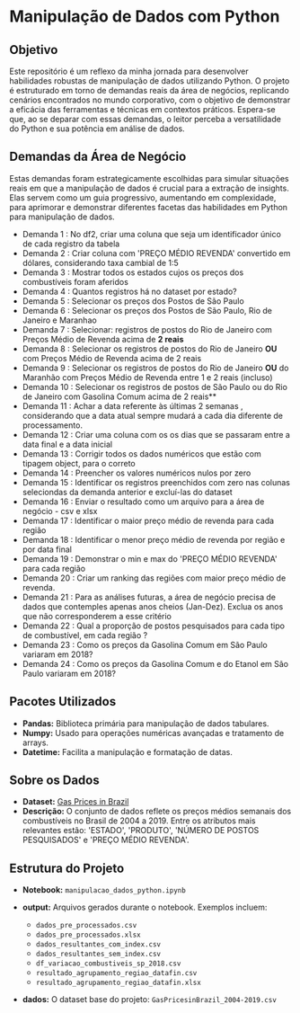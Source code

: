# Manipulação de Dados com Python

## Objetivo
Este repositório é um reflexo da minha jornada para desenvolver habilidades robustas de manipulação de dados utilizando Python. O projeto é estruturado em torno de demandas reais da área de negócios, replicando cenários encontrados no mundo corporativo, com o objetivo de demonstrar a eficácia das ferramentas e técnicas em contextos práticos. Espera-se que, ao se deparar com essas demandas, o leitor perceba a versatilidade do Python e sua potência em análise de dados.

## Demandas da Área de Negócio
Estas demandas foram estrategicamente escolhidas para simular situações reais em que a manipulação de dados é crucial para a extração de insights. Elas servem como um guia progressivo, aumentando em complexidade, para aprimorar e demonstrar diferentes facetas das habilidades em Python para manipulação de dados.
- Demanda 1 : No df2, criar uma coluna que seja um identificador único de cada registro da tabela
- Demanda 2 : Criar coluna com 'PREÇO MÉDIO REVENDA' convertido em dólares, considerando taxa cambial de 1:5
- Demanda 3 : Mostrar todos os estados cujos os preços dos combustíveis foram aferidos
- Demanda 4 : Quantos registros há no dataset por estado?
- Demanda 5 : Selecionar os preços dos Postos de São Paulo
- Demanda 6 : Selecionar os preços dos Postos de São Paulo, Rio de Janeiro e Maranhao
- Demanda 7 : Selecionar: registros de postos do Rio de Janeiro com Preços Médio de Revenda acima de **2 reais**
- Demanda 8 : Selecionar os registros de postos do Rio de Janeiro **OU** com Preços Médio de Revenda acima de 2 reais
- Demanda 9 : Selecionar os registros de postos do Rio de Janeiro **OU** do Maranhão com Preços Médio de Revenda entre 1 e 2 reais (incluso)
- Demanda 10 : Selecionar os registros de postos de São Paulo ou do Rio de Janeiro com Gasolina Comum acima de 2 reais**
- Demanda 11 : Achar a data referente às últimas 2 semanas , considerando que a data atual sempre mudará a cada dia diferente de processamento.
- Demanda 12 : Criar uma coluna com os os dias que se passaram entre a data final e a data inicial
- Demanda 13 : Corrigir todos os dados numéricos que estão com tipagem object, para o correto
- Demanda 14 : Preencher os valores numéricos nulos por zero
- Demanda 15 : Identificar os registros preenchidos com zero nas colunas seleciondas da demanda anterior e excluí-las do dataset
- Demanda 16 : Enviar o resultado como um arquivo para a área de negócio - csv e xlsx
- Demanda 17 : Identificar o maior preço médio de revenda para cada região
- Demanda 18 : Identificar o menor preço médio de revenda por região e por data final
- Demanda 19 : Demonstrar o min e max do 'PREÇO MÉDIO REVENDA' para cada região
- Demanda 20 : Criar um ranking das regiões com maior preço médio de revenda.
- Demanda 21 : Para as análises futuras, a área de negócio precisa de dados que contemples apenas anos cheios (Jan-Dez). Exclua os anos que não corresponderem a esse critério
- Demanda 22 : Qual a proporção de postos pesquisados para cada tipo de combustível, em cada região ?
- Demanda 23 : Como os preços da Gasolina Comum em São Paulo variaram em 2018?
- Demanda 24 : Como os preços da Gasolina Comum e do Etanol em São Paulo variaram em 2018?

## Pacotes Utilizados
- **Pandas:** Biblioteca primária para manipulação de dados tabulares.
- **Numpy:** Usado para operações numéricas avançadas e tratamento de arrays.
- **Datetime:** Facilita a manipulação e formatação de datas.

## Sobre os Dados
- **Dataset:** [Gas Prices in Brazil](https://www.kaggle.com/matheusfreitag/gas-prices-in-brazil)
- **Descrição:** O conjunto de dados reflete os preços médios semanais dos combustíveis no Brasil de 2004 a 2019. Entre os atributos mais relevantes estão: 'ESTADO', 'PRODUTO', 'NÚMERO DE POSTOS PESQUISADOS' e 'PREÇO MÉDIO REVENDA'.

## Estrutura do Projeto
- **Notebook:** `manipulacao_dados_python.ipynb`
  
- **output:** Arquivos gerados durante o notebook. Exemplos incluem:
  - `dados_pre_processados.csv`
  - `dados_pre_processados.xlsx`
  - `dados_resultantes_com_index.csv`
  - `dados_resultantes_sem_index.csv`
  - `df_variacao_combustiveis_sp_2018.csv`
  - `resultado_agrupamento_regiao_datafin.csv`
  - `resultado_agrupamento_regiao_datafin.xlsx`
  
- **dados:** O dataset base do projeto: `GasPricesinBrazil_2004-2019.csv`

